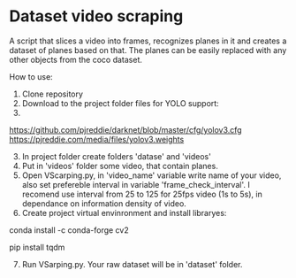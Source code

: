 # Dataset video scraping
A script that slices a video into frames, recognizes planes in it and creates a dataset of planes based on that. The planes can be easily replaced with any other objects from the coco dataset.

How to use:

1. Clone repository
2. Download to the project folder files for YOLO support:
3. 
https://github.com/pjreddie/darknet/blob/master/cfg/yolov3.cfg
https://pjreddie.com/media/files/yolov3.weights

3. In project folder create folders 'datase' and 'videos'
4. Put in 'videos' folder some video, that contain planes.
5. Open VScarping.py, in 'video_name' variable write name of your video, also set prefereble interval in variable 'frame_check_interval'. I recomend use interval from 25 to 125 for 25fps video (1s to 5s), in dependance on information density of video.
6. Create project virtual envinronment and install libraryes:

conda install -c conda-forge cv2

pip install tqdm

7. Run VSarping.py. Your raw dataset will be in 'dataset' folder.
